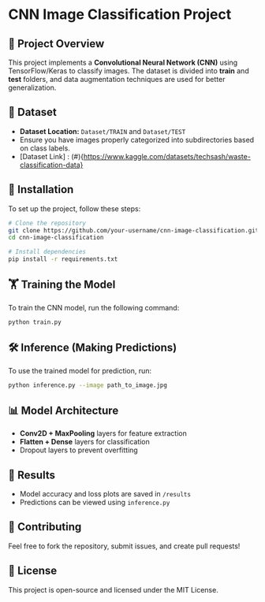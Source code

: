 # CNN Image Classification Project

## 📌 Project Overview
This project implements a **Convolutional Neural Network (CNN)** using TensorFlow/Keras to classify images. The dataset is divided into **train** and **test** folders, and data augmentation techniques are used for better generalization.

## 📂 Dataset
- **Dataset Location:** `Dataset/TRAIN` and `Dataset/TEST`
- Ensure you have images properly categorized into subdirectories based on class labels.
- [Dataset Link] : (#){https://www.kaggle.com/datasets/techsash/waste-classification-data}

## 🚀 Installation
To set up the project, follow these steps:

```bash
# Clone the repository
git clone https://github.com/your-username/cnn-image-classification.git
cd cnn-image-classification

# Install dependencies
pip install -r requirements.txt
```

## 🏋️ Training the Model
To train the CNN model, run the following command:
```bash
python train.py
```

## 🛠️ Inference (Making Predictions)
To use the trained model for prediction, run:
```bash
python inference.py --image path_to_image.jpg
```

## 📊 Model Architecture
- **Conv2D + MaxPooling** layers for feature extraction
- **Flatten + Dense** layers for classification
- Dropout layers to prevent overfitting

## 📜 Results
- Model accuracy and loss plots are saved in `/results`
- Predictions can be viewed using `inference.py`

## 🤝 Contributing
Feel free to fork the repository, submit issues, and create pull requests!

## 📜 License
This project is open-source and licensed under the MIT License.

